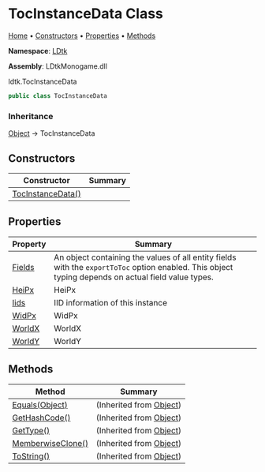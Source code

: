 # TocInstanceData Class

[Home](../../README.md) &#x2022; [Constructors](#constructors) &#x2022; [Properties](#properties) &#x2022; [Methods](#methods)

**Namespace**: [LDtk](../README.md)

**Assembly**: LDtkMonogame\.dll

  
 ldtk\.TocInstanceData 

```csharp
public class TocInstanceData
```

### Inheritance

[Object](https://docs.microsoft.com/en-us/dotnet/api/system.object) &#x2192; TocInstanceData

## Constructors

| Constructor | Summary |
| ----------- | ------- |
| [TocInstanceData()](-ctor/README.md) | |

## Properties

| Property | Summary |
| -------- | ------- |
| [Fields](Fields/README.md) |  An object containing the values of all entity fields with the `exportToToc` option enabled\. This object typing depends on actual field value types\.  |
| [HeiPx](HeiPx/README.md) |  HeiPx  |
| [Iids](Iids/README.md) |  IID information of this instance  |
| [WidPx](WidPx/README.md) |  WidPx  |
| [WorldX](WorldX/README.md) |  WorldX  |
| [WorldY](WorldY/README.md) |  WorldY  |

## Methods

| Method | Summary |
| ------ | ------- |
| [Equals(Object)](https://docs.microsoft.com/en-us/dotnet/api/system.object.equals) |  \(Inherited from [Object](https://docs.microsoft.com/en-us/dotnet/api/system.object)\) |
| [GetHashCode()](https://docs.microsoft.com/en-us/dotnet/api/system.object.gethashcode) |  \(Inherited from [Object](https://docs.microsoft.com/en-us/dotnet/api/system.object)\) |
| [GetType()](https://docs.microsoft.com/en-us/dotnet/api/system.object.gettype) |  \(Inherited from [Object](https://docs.microsoft.com/en-us/dotnet/api/system.object)\) |
| [MemberwiseClone()](https://docs.microsoft.com/en-us/dotnet/api/system.object.memberwiseclone) |  \(Inherited from [Object](https://docs.microsoft.com/en-us/dotnet/api/system.object)\) |
| [ToString()](https://docs.microsoft.com/en-us/dotnet/api/system.object.tostring) |  \(Inherited from [Object](https://docs.microsoft.com/en-us/dotnet/api/system.object)\) |

